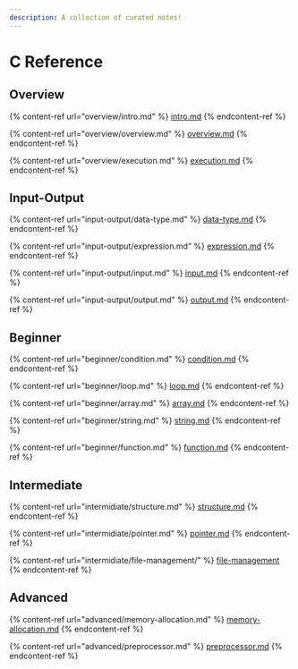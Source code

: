 ```yaml
---
description: A collection of curated notes!
---
```


# C Reference

## Overview

{% content-ref url="overview/intro.md" %}
[intro.md](overview/intro.md)
{% endcontent-ref %}

{% content-ref url="overview/overview.md" %}
[overview.md](overview/overview.md)
{% endcontent-ref %}

{% content-ref url="overview/execution.md" %}
[execution.md](overview/execution.md)
{% endcontent-ref %}

## Input-Output

{% content-ref url="input-output/data-type.md" %}
[data-type.md](input-output/data-type.md)
{% endcontent-ref %}

{% content-ref url="input-output/expression.md" %}
[expression.md](input-output/expression.md)
{% endcontent-ref %}

{% content-ref url="input-output/input.md" %}
[input.md](input-output/input.md)
{% endcontent-ref %}

{% content-ref url="input-output/output.md" %}
[output.md](input-output/output.md)
{% endcontent-ref %}

## Beginner

{% content-ref url="beginner/condition.md" %}
[condition.md](beginner/condition.md)
{% endcontent-ref %}

{% content-ref url="beginner/loop.md" %}
[loop.md](beginner/loop.md)
{% endcontent-ref %}

{% content-ref url="beginner/array.md" %}
[array.md](beginner/array.md)
{% endcontent-ref %}

{% content-ref url="beginner/string.md" %}
[string.md](beginner/string.md)
{% endcontent-ref %}

{% content-ref url="beginner/function.md" %}
[function.md](beginner/function.md)
{% endcontent-ref %}

## Intermediate

{% content-ref url="intermidiate/structure.md" %}
[structure.md](intermidiate/structure.md)
{% endcontent-ref %}

{% content-ref url="intermidiate/pointer.md" %}
[pointer.md](intermidiate/pointer.md)
{% endcontent-ref %}

{% content-ref url="intermidiate/file-management/" %}
[file-management](intermidiate/file-management/)
{% endcontent-ref %}

## Advanced

{% content-ref url="advanced/memory-allocation.md" %}
[memory-allocation.md](advanced/memory-allocation.md)
{% endcontent-ref %}

{% content-ref url="advanced/preprocessor.md" %}
[preprocessor.md](advanced/preprocessor.md)
{% endcontent-ref %}
